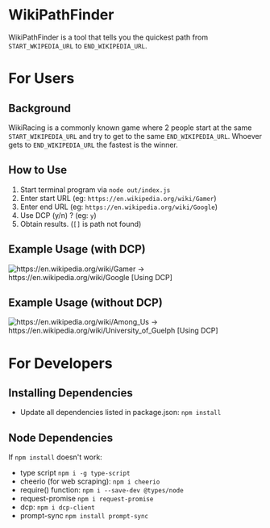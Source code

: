 # WikiPathFinder

WikiPathFinder is a tool that tells you the quickest path from `START_WKIPEDIA_URL` to `END_WIKIPEDIA_URL`.

# For Users

## Background

WikiRacing is a commonly known game where 2 people start at the same `START_WIKIPEDIA_URL` and try to get to the same `END_WIKIPEDIA_URL`. Whoever gets to `END_WIKIPEDIA_URL` the fastest is the winner.

## How to Use

1. Start terminal program via `node out/index.js`
2. Enter start URL (eg: `https://en.wikipedia.org/wiki/Gamer`)
3. Enter end URL (eg: `https://en.wikipedia.org/wiki/Google`)
4. Use DCP (y/n) ? (eg: `y`)
5. Obtain results. (`[]` is path not found)

## Example Usage (with DCP)

![https://en.wikipedia.org/wiki/Gamer -> https://en.wikipedia.org/wiki/Google [Using DCP]](https://imgur.com/beutg6Q)

## Example Usage (without DCP)

![https://en.wikipedia.org/wiki/Among_Us -> https://en.wikipedia.org/wiki/University_of_Guelph [Using DCP]](https://imgur.com/KLiZqhK)

# For Developers

## Installing Dependencies

-   Update all dependencies listed in package.json: `npm install`

## Node Dependencies

If `npm install` doesn't work:

-   type script `npm i -g type-script`
-   cheerio (for web scraping): `npm i cheerio`
-   require() function: `npm i --save-dev @types/node`
-   request-promise `npm i request-promise`
-   dcp: `npm i dcp-client`
-   prompt-sync `npm install prompt-sync`

